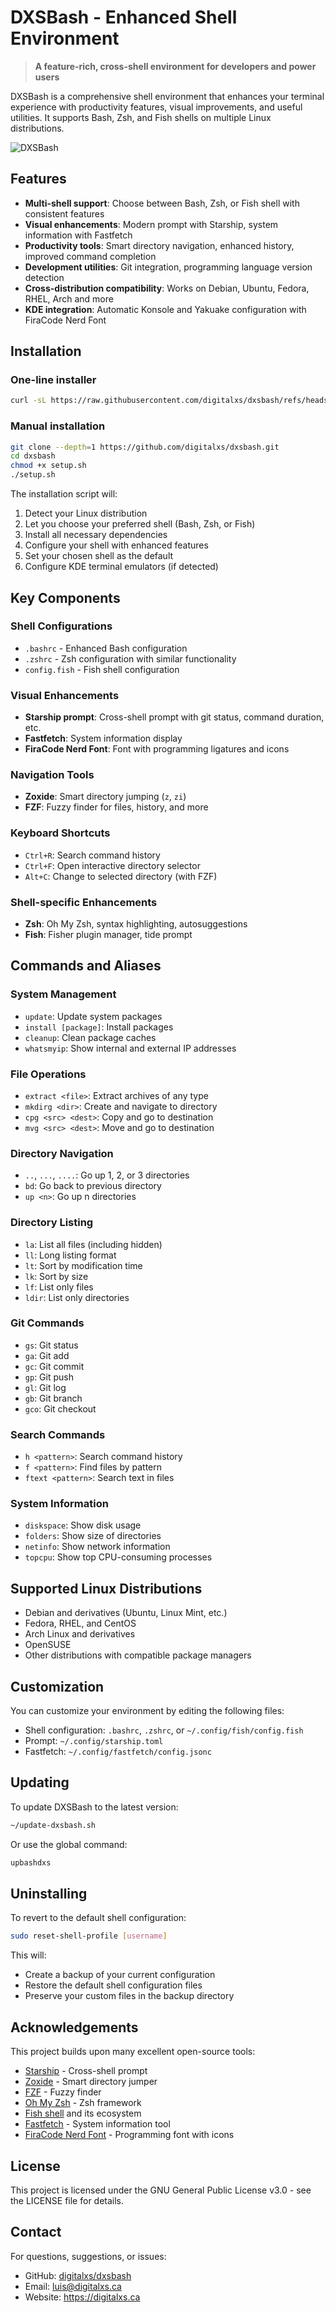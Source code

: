 # DXSBash - Enhanced Shell Environment

> **A feature-rich, cross-shell environment for developers and power users**

DXSBash is a comprehensive shell environment that enhances your terminal experience with productivity features, visual improvements, and useful utilities. It supports Bash, Zsh, and Fish shells on multiple Linux distributions.

![DXSBash](images/dxsbash-demo.png)

## Features

- **Multi-shell support**: Choose between Bash, Zsh, or Fish shell with consistent features
- **Visual enhancements**: Modern prompt with Starship, system information with Fastfetch
- **Productivity tools**: Smart directory navigation, enhanced history, improved command completion
- **Development utilities**: Git integration, programming language version detection
- **Cross-distribution compatibility**: Works on Debian, Ubuntu, Fedora, RHEL, Arch and more
- **KDE integration**: Automatic Konsole and Yakuake configuration with FiraCode Nerd Font

## Installation

### One-line installer

```bash
curl -sL https://raw.githubusercontent.com/digitalxs/dxsbash/refs/heads/main/setup.sh | bash
```

### Manual installation

```bash
git clone --depth=1 https://github.com/digitalxs/dxsbash.git
cd dxsbash
chmod +x setup.sh
./setup.sh
```

The installation script will:
1. Detect your Linux distribution
2. Let you choose your preferred shell (Bash, Zsh, or Fish)
3. Install all necessary dependencies
4. Configure your shell with enhanced features
5. Set your chosen shell as the default
6. Configure KDE terminal emulators (if detected)

## Key Components

### Shell Configurations
- `.bashrc` - Enhanced Bash configuration
- `.zshrc` - Zsh configuration with similar functionality
- `config.fish` - Fish shell configuration

### Visual Enhancements
- **Starship prompt**: Cross-shell prompt with git status, command duration, etc.
- **Fastfetch**: System information display
- **FiraCode Nerd Font**: Font with programming ligatures and icons

### Navigation Tools
- **Zoxide**: Smart directory jumping (`z`, `zi`)
- **FZF**: Fuzzy finder for files, history, and more

### Keyboard Shortcuts
- `Ctrl+R`: Search command history
- `Ctrl+F`: Open interactive directory selector
- `Alt+C`: Change to selected directory (with FZF)

### Shell-specific Enhancements
- **Zsh**: Oh My Zsh, syntax highlighting, autosuggestions
- **Fish**: Fisher plugin manager, tide prompt

## Commands and Aliases

### System Management
- `update`: Update system packages
- `install [package]`: Install packages
- `cleanup`: Clean package caches
- `whatsmyip`: Show internal and external IP addresses

### File Operations
- `extract <file>`: Extract archives of any type
- `mkdirg <dir>`: Create and navigate to directory
- `cpg <src> <dest>`: Copy and go to destination
- `mvg <src> <dest>`: Move and go to destination

### Directory Navigation
- `..`, `...`, `....`: Go up 1, 2, or 3 directories
- `bd`: Go back to previous directory
- `up <n>`: Go up n directories

### Directory Listing
- `la`: List all files (including hidden)
- `ll`: Long listing format
- `lt`: Sort by modification time
- `lk`: Sort by size
- `lf`: List only files
- `ldir`: List only directories

### Git Commands
- `gs`: Git status
- `ga`: Git add
- `gc`: Git commit
- `gp`: Git push
- `gl`: Git log
- `gb`: Git branch
- `gco`: Git checkout

### Search Commands
- `h <pattern>`: Search command history
- `f <pattern>`: Find files by pattern
- `ftext <pattern>`: Search text in files

### System Information
- `diskspace`: Show disk usage
- `folders`: Show size of directories
- `netinfo`: Show network information
- `topcpu`: Show top CPU-consuming processes

## Supported Linux Distributions

- Debian and derivatives (Ubuntu, Linux Mint, etc.)
- Fedora, RHEL, and CentOS
- Arch Linux and derivatives
- OpenSUSE
- Other distributions with compatible package managers

## Customization

You can customize your environment by editing the following files:

- Shell configuration: `.bashrc`, `.zshrc`, or `~/.config/fish/config.fish`
- Prompt: `~/.config/starship.toml`
- Fastfetch: `~/.config/fastfetch/config.jsonc`

## Updating

To update DXSBash to the latest version:

```bash
~/update-dxsbash.sh
```

Or use the global command:

```bash
upbashdxs
```

## Uninstalling

To revert to the default shell configuration:

```bash
sudo reset-shell-profile [username]
```

This will:
- Create a backup of your current configuration
- Restore the default shell configuration files
- Preserve your custom files in the backup directory

## Acknowledgements

This project builds upon many excellent open-source tools:

- [Starship](https://starship.rs/) - Cross-shell prompt
- [Zoxide](https://github.com/ajeetdsouza/zoxide) - Smart directory jumper
- [FZF](https://github.com/junegunn/fzf) - Fuzzy finder
- [Oh My Zsh](https://ohmyz.sh/) - Zsh framework
- [Fish shell](https://fishshell.com/) and its ecosystem
- [Fastfetch](https://github.com/fastfetch-cli/fastfetch) - System information tool
- [FiraCode Nerd Font](https://www.nerdfonts.com/) - Programming font with icons

## License

This project is licensed under the GNU General Public License v3.0 - see the LICENSE file for details.

## Contact

For questions, suggestions, or issues:
- GitHub: [digitalxs/dxsbash](https://github.com/digitalxs/dxsbash)
- Email: luis@digitalxs.ca
- Website: https://digitalxs.ca

